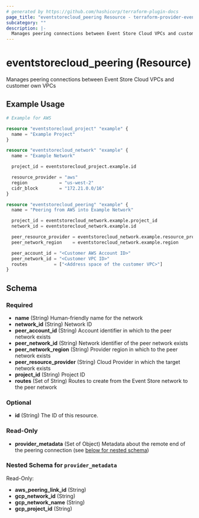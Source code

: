```yaml
---
# generated by https://github.com/hashicorp/terraform-plugin-docs
page_title: "eventstorecloud_peering Resource - terraform-provider-eventstorecloud"
subcategory: ""
description: |-
  Manages peering connections between Event Store Cloud VPCs and customer own VPCs
---
```


# eventstorecloud_peering (Resource)

Manages peering connections between Event Store Cloud VPCs and customer own VPCs

## Example Usage

```terraform
# Example for AWS

resource "eventstorecloud_project" "example" {
  name = "Example Project"
}

resource "eventstorecloud_network" "example" {
  name = "Example Network"

  project_id = eventstorecloud_project.example.id

  resource_provider = "aws"
  region            = "us-west-2"
  cidr_block        = "172.21.0.0/16"
}

resource "eventstorecloud_peering" "example" {
  name = "Peering from AWS into Example Network"

  project_id = eventstorecloud_network.example.project_id
  network_id = eventstorecloud_network.example.id

  peer_resource_provider = eventstorecloud_network.example.resource_provider
  peer_network_region    = eventstorecloud_network.example.region

  peer_account_id = "<Customer AWS Account ID>"
  peer_network_id = "<Customer VPC ID>"
  routes          = ["<Address space of the customer VPC>"]
}
```

<!-- schema generated by tfplugindocs -->
## Schema

### Required

- **name** (String) Human-friendly name for the network
- **network_id** (String) Network ID
- **peer_account_id** (String) Account identifier in which to the peer network exists
- **peer_network_id** (String) Network identifier of the peer network exists
- **peer_network_region** (String) Provider region in which to the peer network exists
- **peer_resource_provider** (String) Cloud Provider in which the target network exists
- **project_id** (String) Project ID
- **routes** (Set of String) Routes to create from the Event Store network to the peer network

### Optional

- **id** (String) The ID of this resource.

### Read-Only

- **provider_metadata** (Set of Object) Metadata about the remote end of the peering connection (see [below for nested schema](#nestedatt--provider_metadata))

<a id="nestedatt--provider_metadata"></a>
### Nested Schema for `provider_metadata`

Read-Only:

- **aws_peering_link_id** (String)
- **gcp_network_id** (String)
- **gcp_network_name** (String)
- **gcp_project_id** (String)


